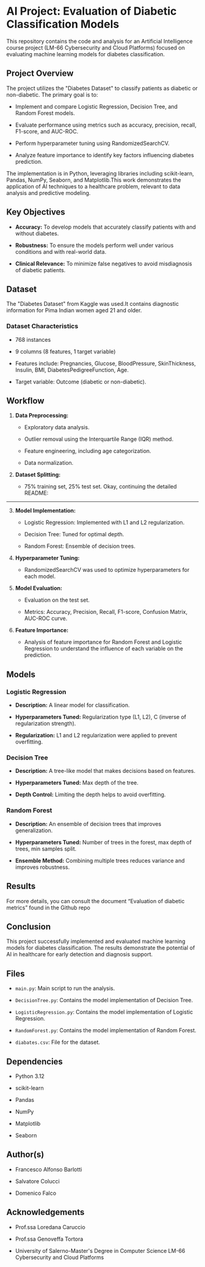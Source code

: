 # AI Project: Evaluation of Diabetic Classification Models

This repository contains the code and analysis for an Artificial Intelligence course project (LM-66 Cybersecurity and Cloud Platforms) focused on evaluating machine learning models for diabetes classification.

## Project Overview

The project utilizes the "Diabetes Dataset" to classify patients as diabetic or non-diabetic. The primary goal is to:

* Implement and compare Logistic Regression, Decision Tree, and Random Forest models. 
   
* Evaluate performance using metrics such as accuracy, precision, recall, F1-score, and AUC-ROC. 
   
* Perform hyperparameter tuning using RandomizedSearchCV.
   
* Analyze feature importance to identify key factors influencing diabetes prediction.

The implementation is in Python, leveraging libraries including scikit-learn, Pandas, NumPy, Seaborn, and Matplotlib.This work demonstrates the application of AI techniques to a healthcare problem, relevant to data analysis and predictive modeling.

## Key Objectives

* **Accuracy:** To develop models that accurately classify patients with and without diabetes. 
   
* **Robustness:** To ensure the models perform well under various conditions and with real-world data. 
   
* **Clinical Relevance:** To minimize false negatives to avoid misdiagnosis of diabetic patients. 

## Dataset

The "Diabetes Dataset" from Kaggle was used.It contains diagnostic information for Pima Indian women aged 21 and older. 

### Dataset Characteristics

* 768 instances
   
* 9 columns (8 features, 1 target variable)
   
* Features include: Pregnancies, Glucose, BloodPressure, SkinThickness, Insulin, BMI, DiabetesPedigreeFunction, Age.
* Target variable: Outcome (diabetic or non-diabetic).

## Workflow

1.  **Data Preprocessing:**
   
    * Exploratory data analysis. 
       
    * Outlier removal using the Interquartile Range (IQR) method. 
       
    * Feature engineering, including age categorization. 
    * Data normalization. 
       
2.  **Dataset Splitting:**
   
    * 75% training set, 25% test set.
  Okay, continuing the detailed README:

---

3.  **Model Implementation:**
   
    * Logistic Regression: Implemented with L1 and L2 regularization.
       
    * Decision Tree: Tuned for optimal depth.
       
    * Random Forest: Ensemble of decision trees.
       
4.  **Hyperparameter Tuning:**
   
    * RandomizedSearchCV was used to optimize hyperparameters for each model.
       
5.  **Model Evaluation:**
   
    * Evaluation on the test set.
       
    * Metrics: Accuracy, Precision, Recall, F1-score, Confusion Matrix, AUC-ROC curve.
       
6.  **Feature Importance:**
   
    * Analysis of feature importance for Random Forest and Logistic Regression to understand the influence of each variable on the prediction.

## Models

### Logistic Regression

* **Description:** A linear model for classification.
   
* **Hyperparameters Tuned:** Regularization type (L1, L2), C (inverse of regularization strength).
   
* **Regularization:** L1 and L2 regularization were applied to prevent overfitting.

### Decision Tree

* **Description:** A tree-like model that makes decisions based on features.
   
* **Hyperparameters Tuned:** Max depth of the tree.
   
* **Depth Control:** Limiting the depth helps to avoid overfitting.

### Random Forest

* **Description:** An ensemble of decision trees that improves generalization.
   
* **Hyperparameters Tuned:** Number of trees in the forest, max depth of trees, min samples split.
   
* **Ensemble Method:** Combining multiple trees reduces variance and improves robustness.

## Results
For more details, you can consult the document “Evaluation of diabetic metrics” found in the Github repo

## Conclusion

This project successfully implemented and evaluated machine learning models for diabetes classification. The results demonstrate the potential of AI in healthcare for early detection and diagnosis support.

## Files

* `main.py`: Main script to run the analysis.
   
* `DecisionTree.py`: Contains the model implementation of Decision Tree.

* `LogisticRegression.py`: Contains the model implementation of Logistic Regression.

* `RandomForest.py`: Contains the model implementation of Random Forest.
   
* `diabates.csv`: File for the dataset.
  

## Dependencies

* Python 3.12
   
* scikit-learn
   
* Pandas
   
* NumPy
   
* Matplotlib
   
* Seaborn

## Author(s)

* Francesco Alfonso Barlotti
   
* Salvatore Colucci
   
* Domenico Falco

## Acknowledgements

* Prof.ssa Loredana Caruccio
   
* Prof.ssa Genoveffa Tortora
   
* University of Salerno-Master's Degree in Computer Science LM-66 Cybersecurity and Cloud Platforms

